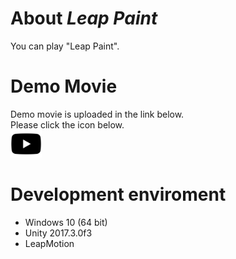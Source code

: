 # About *Leap Paint*
You can play "Leap Paint".  

# Demo Movie

Demo movie is uploaded in the link below.  
Please click the icon below.  
<a href="https://www.youtube.com/watch?v=hAqCM0Kfyqs" ><img src="https://raw.githubusercontent.com/kagechan5/yubisuma/master/youtube.svg?sanitize=true" width="50" ></a>  


# Development enviroment
- Windows 10 (64 bit)
- Unity 2017.3.0f3
- LeapMotion